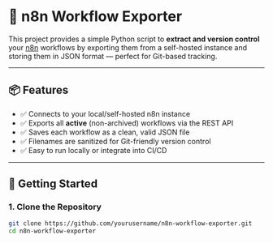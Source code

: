 # 🧩 n8n Workflow Exporter

This project provides a simple Python script to **extract and version control** your [n8n](https://n8n.io) workflows by exporting them from a self-hosted instance and storing them in JSON format — perfect for Git-based tracking.

---

## 📦 Features

- ✅ Connects to your local/self-hosted n8n instance
- ✅ Exports all **active** (non-archived) workflows via the REST API
- ✅ Saves each workflow as a clean, valid JSON file
- ✅ Filenames are sanitized for Git-friendly version control
- ✅ Easy to run locally or integrate into CI/CD

---

## 🚀 Getting Started

### 1. Clone the Repository

```bash
git clone https://github.com/yourusername/n8n-workflow-exporter.git
cd n8n-workflow-exporter

```
